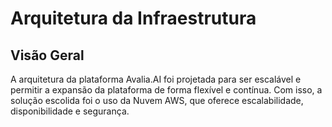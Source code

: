 # Arquitetura da Infraestrutura
## Visão Geral

A arquitetura da plataforma Avalia.AI foi projetada para ser escalável e permitir a expansão da plataforma de forma flexível e contínua. Com isso, a solução escolida foi o uso da Nuvem AWS, que oferece escalabilidade, disponibilidade e segurança.

